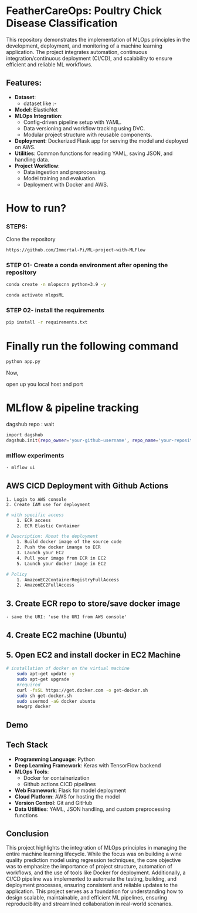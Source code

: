 
# FeatherCareOps: Poultry Chick Disease Classification

This repository demonstrates the implementation of MLOps principles in the development, deployment, and monitoring of a machine learning application. The project integrates automation, continuous integration/continuous deployment (CI/CD), and scalability to ensure efficient and reliable ML workflows.

##  Features:
- **Dataset**: 
    - dataset like :-  
- **Model**: ElasticNet
- **MLOps Integration**:
    - Config-driven pipeline setup with YAML.
    - Data versioning and workflow tracking using DVC.
    - Modular project structure with reusable components.
- **Deployment**: Dockerized Flask app for serving the model and deployed on AWS.
- **Utilities**: Common functions for reading YAML, saving JSON, and handling data.
- **Project Workflow**:
    - Data ingestion and preprocessing.
    - Model training and evaluation.
    - Deployment with Docker and AWS.

# How to run?

### STEPS:
Clone the repository
```bash
https://github.com/Immortal-Pi/ML-project-with-MLFlow
```

### STEP 01- Create a conda environment after opening the repository
```bash 
conda create -n mlopscnn python=3.9 -y
```
```bash 
conda activate mlopsML
```

### STEP 02- install the requirements
```bash
pip install -r requirements.txt
```

# Finally run the following command
```bash
python app.py
```

Now,

open up you local host and port

# MLflow & pipeline tracking

dagshub repo : wait

```bash
import dagshub
dagshub.init(repo_owner='your-github-username', repo_name='your-repository-name', mlflow=True)
```


### mlflow experiments 
```bash 
- mlflow ui 
``` 

## AWS CICD Deployment with Github Actions

    1. Login to AWS console 
    2. Create IAM use for deployment 

```bash
# with specific access
    1. ECR access
    2. ECR Elastic Container 

# Description: About the deployment 
    1. Build docker image of the source code 
    2. Push the docker imange to ECR
    3. Launch your EC2 
    4. Pull your image from ECR in EC2 
    5. Launch your docker image in EC2 

# Policy 
    1. AmazonEC2ContainerRegistryFullAccess
    2. AmazonEC2FullAccess
```

## 3. Create ECR repo to store/save docker image 
    - save the URI: 'use the URI from AWS console' 

## 4. Create EC2 machine (Ubuntu)

## 5. Open EC2 and install docker in EC2 Machine 
```bash
# installation of docker on the virtual machine
    sudo apt-get update -y
    sudo apt-get upgrade
    #required
    curl -fsSL https://get.docker.com -o get-docker.sh
    sudo sh get-docker.sh
    sudo usermod -aG docker ubuntu
    newgrp docker
```

## Demo 



## Tech Stack 

- **Programming Language**: Python
- **Deep Learning Framework**: Keras with TensorFlow backend
- **MLOps Tools**:
    - Docker for containerization
    - Github actions CICD pipelines
- **Web Framework**: Flask for model deployment
- **Cloud Platform**: AWS for hosting the model
- **Version Control**: Git and GitHub
- **Data Utilities**: YAML, JSON handling, and custom preprocessing functions

## Conclusion
This project highlights the integration of MLOps principles in managing the entire machine learning lifecycle. While the focus was on building a wine quality prediction model using regression techniques, the core objective was to emphasize the importance of project structure, automation of workflows, and the use of tools like Docker for deployment. Additionally, a CI/CD pipeline was implemented to automate the testing, building, and deployment processes, ensuring consistent and reliable updates to the application. This project serves as a foundation for understanding how to design scalable, maintainable, and efficient ML pipelines, ensuring reproducibility and streamlined collaboration in real-world scenarios.
